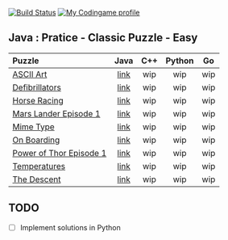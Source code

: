 [![Build Status](https://travis-ci.org/r0perice/codingame.svg?branch=master)](https://travis-ci.org/r0perice/codingame)
[![My Codingame profile](https://img.shields.io/badge/Codingame-profile-blue.svg)](https://www.codingame.com/profile/0efaab4aba049a260e47aea4e8245f473589531)

## Java : Pratice - Classic Puzzle - Easy
| Puzzle | Java | C++ | Python | Go |
|:---------|:-------------:|:-----:|:----:|:----:|
| [ASCII Art](https://www.codingame.com/training/easy/ascii-art) | [link](./java/src/main/java/solutions/practice/classicPuzzles/easy/AsciiArtSolution.java) | wip | wip | wip |
| [Defibrillators](https://www.codingame.com/training/easy/defibrillators) |  [link](./java/src/main/java/solutions/practice/classicPuzzles/easy/DefibrillatorsSolution.java) | wip | wip | wip |
| [Horse Racing](https://www.codingame.com/training/easy/horse-racing-duals) | [link](./java/src/main/java/solutions/practice/classicPuzzles/easy/HorseRacingSolution.java) | wip | wip | wip |
| [Mars Lander Episode 1](https://www.codingame.com/training/easy/mars-lander-episode-1) |  [link](./java/src/main/java/solutions/practice/classicPuzzles/easy/MarsLanderEp1Solution.java) | wip | wip | wip |
| [Mime Type](https://www.codingame.com/training/easy/mime-type) | [link](./java/src/main/java/solutions/practice/classicPuzzles/easy//MimeTypeSolution.java) | wip | wip | wip |
| [On Boarding](https://www.codingame.com/training/easy/onboarding) |  [link](./java/src/main/java/solutions/practice/classicPuzzles/easy/OnBoardingSolution.java) | wip | wip | wip |
| [Power of Thor Episode 1](https://www.codingame.com/training/easy/power-of-thor-episode-1) |  [link](./java/src/main/java/solutions/practice/classicPuzzles/easy/PowerOfThorEp1Solution.java) | wip | wip | wip |
| [Temperatures](https://www.codingame.com/training/easy/temperatures) |  [link](./java/src/main/java/solutions/practice/classicPuzzles/easy/TemperaturesSolution.java) | wip | wip | wip |
| [The Descent](https://www.codingame.com/training/easy/the-descent) |  [link](./java/src/main/java/solutions/practice/classicPuzzles/easy/TheDescentSolution.java) | wip | wip | wip |

## TODO
- [ ] Implement solutions in Python

